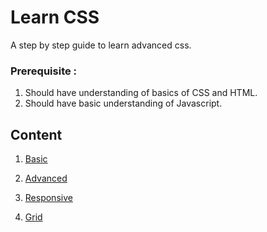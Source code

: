 # Learn CSS

A step by step guide to learn advanced css.

### Prerequisite :
1. Should have understanding of basics of CSS and HTML.
2. Should have basic understanding of Javascript.

## Content 

1. [Basic](https://github.com/ashishtayal89/learncss/blob/master/docs/basic/intro.md)

2. [Advanced](https://github.com/ashishtayal89/learncss/blob/master/docs/advanced/)

3. [Responsive](https://github.com/ashishtayal89/learncss/blob/master/docs/responsive/intro.md)

4. [Grid](https://github.com/ashishtayal89/learncss/blob/master/docs/responsive/intro.md)
